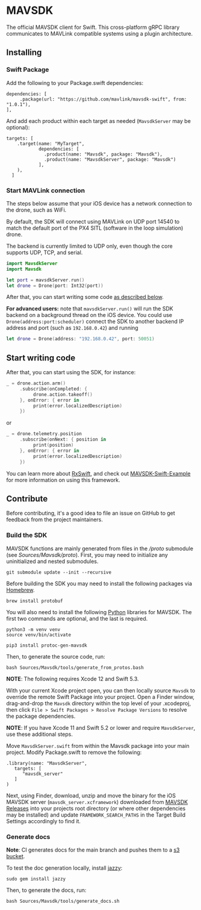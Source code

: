 # MAVSDK

The official MAVSDK client for Swift. This cross-platform gRPC library communicates to MAVLink compatible systems using a plugin architecture.

## Installing

### Swift Package

Add the following to your Package.swift dependencies:
```
dependencies: [
     .package(url: "https://github.com/mavlink/mavsdk-swift", from: "1.0.1"),
],
```
And add each product within each target as needed (`MavsdkServer` may be optional):
```
targets: [
    .target(name: "MyTarget",
            dependencies: [
              .product(name: "Mavsdk", package: "Mavsdk"),
              .product(name: "MavsdkServer", package: "Mavsdk")
            ],
    ),
  ]
```

### Start MAVLink connection

The steps below assume that your iOS device has a network connection to the drone, such as WiFi.

By default, the SDK will connect using MAVLink on UDP port 14540 to match the default port of the PX4 SITL (software in the loop simulation) drone.

The backend is currently limited to UDP only, even though the core supports UDP, TCP, and serial.

```swift
import MavsdkServer
import Mavsdk

let port = mavsdkServer.run()
let drone = Drone(port: Int32(port))
```

After that, you can start writing some code [as described below](#start-writing-code).

__For advanced users:__ note that `mavsdkServer.run()` will run the SDK backend on a background thread on the iOS device. You could use `Drone(address:port:scheduler)` connect the SDK to another backend IP address and port (such as `192.168.0.42`) and running
```swift
let drone = Drone(address: "192.168.0.42", port: 50051)
```

## Start writing code
After that, you can start using the SDK, for instance:

```swift
_ = drone.action.arm()
     .subscribe(onCompleted: {
          drone.action.takeoff()
     }, onError: { error in
          print(error.localizedDescription)
     })
```

or

```swift
_ = drone.telemetry.position
     .subscribe(onNext: { position in
          print(position)
     }, onError: { error in
          print(error.localizedDescription)
     })
```

You can learn more about [RxSwift](https://github.com/ReactiveX/RxSwift), and check out [MAVSDK-Swift-Example](https://github.com/mavlink/MAVSDK-Swift-Example) for more information on using this framework.

## Contribute

Before contributing, it's a good idea to file an issue on GitHub to get feedback from the project maintainers.

### Build the SDK

MAVSDK functions are mainly generated from files in the _/proto_ submodule (see _Sources/Mavsdk/proto_). First, you may need to initialize any uninitialized and nested submodules.

```shell
git submodule update --init --recursive
```

Before building the SDK you may need to install the following packages via [Homebrew](https://brew.sh/).

```shell
brew install protobuf
```

You will also need to install the following [Python](https://www.python.org/) libraries for MAVSDK. The first two commands are optional, and the last is required.

```shell
python3 -m venv venv
source venv/bin/activate

pip3 install protoc-gen-mavsdk
```

Then, to generate the source code, run:

```shell
bash Sources/Mavsdk/tools/generate_from_protos.bash
```

**NOTE**: The following requires Xcode 12 and Swift 5.3.

With your current Xcode project open, you can then locally source `Mavsdk` to override the remote Swift Package into your project. Open a Finder window, drag-and-drop the `Mavsdk` directory within the top level of your .xcodeproj, then click `File > Swift Packages > Resolve Package Versions` to resolve the package dependencies.

**NOTE**: If you have Xcode 11 and Swift 5.2 or lower and require `MavsdkServer`, use these additional steps.

Move `MavsdkServer.swift` from within the Mavsdk package into your main project. Modify Package.swift to remove the following:
```
.library(name: "MavsdkServer",
   targets: [
      "mavsdk_server"
   ]
)
```

Next, using Finder, download, unzip and move the binary for the iOS MAVSDK server (`mavsdk_server.xcframework`) downloaded from [MAVSDK Releases](https://github.com/mavlink/MAVSDK/releases) into your projects root directory (or where other dependencies may be installed) and update `FRAMEWORK_SEARCH_PATHS` in the Target Build Settings accordingly to find it.

### Generate docs

**Note**: CI generates docs for the main branch and pushes them to a [s3 bucket](http://dronecode-sdk-swift.s3.eu-central-1.amazonaws.com/docs/index.html).

To test the doc generation locally, install [jazzy](https://github.com/realm/jazzy):

```
sudo gem install jazzy
```

Then, to generate the docs, run:
```
bash Sources/Mavsdk/tools/generate_docs.sh
```
